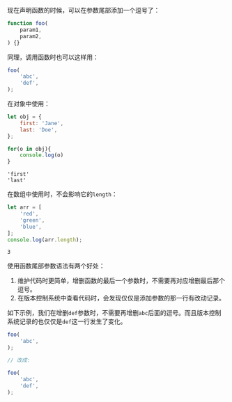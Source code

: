 现在声明函数的时候，可以在参数尾部添加一个逗号了：

```javascript
function foo(
    param1,
    param2,
) {}
```

同理，调用函数时也可以这样用：

```javascript
foo(
    'abc',
    'def',
);
```

在对象中使用：

```javascript
let obj = {
    first: 'Jane',
    last: 'Doe',
};

for(o in obj){
    console.log(o)
}
```

```
'first'
'last'
```

在数组中使用时，不会影响它的`length`：

```javascript
let arr = [
    'red',
    'green',
    'blue',
];
console.log(arr.length);
```

```
3
```

使用函数尾部参数语法有两个好处：

1. 维护代码时更简单，增删函数的最后一个参数时，不需要再对应增删最后那个逗号。
2. 在版本控制系统中查看代码时，会发现仅仅是添加参数的那一行有改动记录。

如下示例，我们在增删`def`参数时，不需要再增删`abc`后面的逗号。而且版本控制系统记录的也仅仅是`def`这一行发生了变化。

```javascript
foo(
    'abc',
);

// 改成:

foo(
    'abc',
    'def',
);
```
